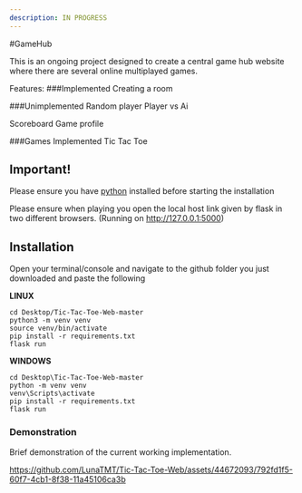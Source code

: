 ```yaml
---
description: IN PROGRESS
---
```


#GameHub

This is an ongoing project designed to create a central game hub website where there are several online multiplayed games. 

Features:
###Implemented
Creating a room 

###Unimplemented
Random player
Player vs Ai

Scoreboard
Game profile

###Games Implemented
Tic Tac Toe


## Important!

Please ensure you have [python](https://www.python.org/downloads/) installed before starting the installation

Please ensure when playing you open the local host link given by flask in two different browsers.
(Running on http://127.0.0.1:5000)

## Installation

Open your terminal/console and navigate to the github folder you just downloaded and paste the following

**LINUX**

```
cd Desktop/Tic-Tac-Toe-Web-master
python3 -m venv venv
source venv/bin/activate
pip install -r requirements.txt
flask run
```

**WINDOWS**

```
cd Desktop\Tic-Tac-Toe-Web-master
python -m venv venv
venv\Scripts\activate
pip install -r requirements.txt
flask run
```

### Demonstration

Brief demonstration of the current working implementation.

https://github.com/LunaTMT/Tic-Tac-Toe-Web/assets/44672093/792fd1f5-60f7-4cb1-8f38-11a45106ca3b


